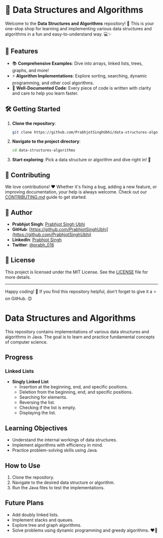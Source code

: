 # 🚀 Data Structures and Algorithms

Welcome to the **Data Structures and Algorithms** repository! 🎉 This is your one-stop shop for learning and implementing various data structures and algorithms in a fun and easy-to-understand way. 💻✨

## 🌟 Features
- 📚 **Comprehensive Examples**: Dive into arrays, linked lists, trees, graphs, and more!
- ⚡ **Algorithm Implementations**: Explore sorting, searching, dynamic programming, and other cool algorithms.
- 📝 **Well-Documented Code**: Every piece of code is written with clarity and care to help you learn faster.

## 🛠️ Getting Started
1. **Clone the repository**:
   ```bash
   git clone https://github.com/PrabhjotSinghUbhi/data-structures-algorithms.git
   ```
2. **Navigate to the project directory**:
   ```bash
   cd data-structures-algorithms
   ```
3. **Start exploring**: Pick a data structure or algorithm and dive right in! 🚀

## 🤝 Contributing
We love contributions! ❤️ Whether it's fixing a bug, adding a new feature, or improving documentation, your help is always welcome. Check out our [CONTRIBUTING.md](CONTRIBUTING.md) guide to get started.

## 👤 Author
- **Prabhjot Singh**: [Prabhjot Singh Ubhi](https://github.com/PrabhjotSinghUbhi)
- **GitHub**: [https://github.com/PrabhjotSinghUbhi](https://github.com/PrabhjotSinghUbhi)
- **LinkedIn**: [Prabhjot Singh](https://www.linkedin.com/in/prabhjot-singh-0a7780306)
- **Twitter**: [@prabh_018](https://x.com/prabh_018)

## 📜 License
This project is licensed under the MIT License. See the [LICENSE](LICENSE) file for more details.

---

Happy coding! 🎉 If you find this repository helpful, don't forget to give it a ⭐ on GitHub. 😊

# Data Structures and Algorithms

This repository contains implementations of various data structures and algorithms in Java. The goal is to learn and practice fundamental concepts of computer science.

## Progress

### Linked Lists
- **Singly Linked List**
  - Insertion at the beginning, end, and specific positions.
  - Deletion from the beginning, end, and specific positions.
  - Searching for elements.
  - Reversing the list.
  - Checking if the list is empty.
  - Displaying the list.

## Learning Objectives
- Understand the internal workings of data structures.
- Implement algorithms with efficiency in mind.
- Practice problem-solving skills using Java.

## How to Use
1. Clone the repository.
2. Navigate to the desired data structure or algorithm.
3. Run the Java files to test the implementations.

## Future Plans
- Add doubly linked lists.
- Implement stacks and queues.
- Explore tree and graph algorithms.
- Solve problems using dynamic programming and greedy algorithms.
❤️‍🔥
